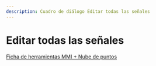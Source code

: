 ```yaml
---
description: Cuadro de diálogo Editar todas las señales
---
```


# Editar todas las señales

[Ficha de herramientas MMI + Nube de puntos](./)

